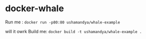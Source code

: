 # docker-whale

Run me : `docker run -p80:80 ushamandya/whale-example`

will it owrk
Build me: `docker build -t ushamandya/whale-example .`

